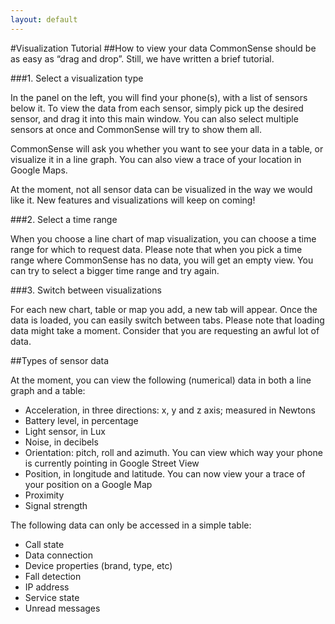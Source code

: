 ```yaml
---
layout: default
---
```

#Visualization Tutorial
##How to view your data
CommonSense should be as easy as “drag and drop”. Still, we have written a brief tutorial.

###1. Select a visualization type

In the panel on the left, you will find your phone(s), with a list of sensors below it. To view the data from each sensor, simply pick up the desired sensor, and drag it into this main window. You can also select multiple sensors at once and CommonSense will try to show them all.

CommonSense will ask you whether you want to see your data in a table, or visualize it in a line graph. You can also view a trace of your location in Google Maps.

At the moment, not all sensor data can be visualized in the way we would like it. New features and visualizations will keep on coming!

###2. Select a time range

When you choose a line chart of map visualization, you can choose a time range for which to request data. Please note that when you pick a time range where CommonSense has no data, you will get an empty view. You can try to select a bigger time range and try again.

###3. Switch between visualizations

For each new chart, table or map you add, a new tab will appear. Once the data is loaded, you can easily switch between tabs. Please note that loading data might take a moment. Consider that you are requesting an awful lot of data.

##Types of sensor data

At the moment, you can view the following (numerical) data in both a line graph and a table:
- Acceleration, in three directions: x, y and z axis; measured in Newtons
- Battery level, in percentage
- Light sensor, in Lux
- Noise, in decibels
- Orientation: pitch, roll and azimuth. You can view which way your phone is currently pointing in Google Street View
- Position, in longitude and latitude. You can now view your a trace of your position on a Google Map
- Proximity
- Signal strength

The following data can only be accessed in a simple table:
- Call state
- Data connection
- Device properties (brand, type, etc)
- Fall detection
- IP address
- Service state
- Unread messages

